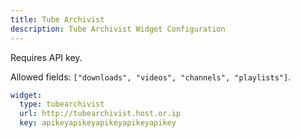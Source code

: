 ```yaml
---
title: Tube Archivist
description: Tube Archivist Widget Configuration
---
```


Requires API key.

Allowed fields: `["downloads", "videos", "channels", "playlists"]`.

```yaml
widget:
  type: tubearchivist
  url: http://tubearchivist.host.or.ip
  key: apikeyapikeyapikeyapikeyapikey
```
